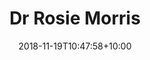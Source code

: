 ---
title: "Dr Rosie Morris"
date: 2018-11-19T10:47:58+10:00
draft: false
image: "images/team/rosie-morris.jpg"
jobtitle: "Senior Lecturer Neurological Physiotherapy"
institution: "Northumbria University" 
core: false
email: rosie.e.morris@northumbria.ac.uk
weight: 2
layout: team
---